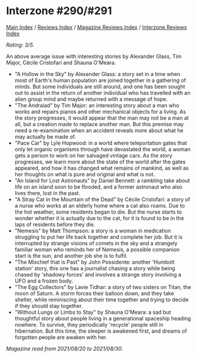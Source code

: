 # Interzone #290/#291

[Main Index](../../../README.md) / [Reviews Index](../../README.md) / [Magazine Reviews Index](../README.md) / [Interzone Reviews Index](README.md)

*Rating: 3/5.*

An above average issue with interesting stories by Alexander Glass, Tim Major, Cécile Cristofari and Shauna O'Meara.

- "A Hollow in the Sky" by Alexander Glass: a story set in a time when most of Earth's human population are joined together in a gathering of minds. But some individuals are still around, and one has been sought out to assist in the return of another individual who has travelled with an alien group mind and maybe returned with a message of hope.
- "The Andraiad" by Tim Major: an interesting story about a man who works and repairs pianos and other mechanical objects for a living. As the story progresses, it would appear that the man may not be a man at all, but a creation made to replace another man. But this premise may need a re-examination when an accident reveals more about what he may actually be made of.
- "Pace Car" by Lyle Hopwood: in a world where teleportation gates that only let organic organisms through have devastated the world, a woman gets a person to work on her salvaged vintage cars. As the story progresses, we learn more about the state of the world after the gates appeared, and how it has changed what remains of mankind, as well as her thoughts on what is pure and original and what is not.
- "An Island for Lost Astronauts" by Daniel Bennett: a rambling take about life on an island soon to be flooded, and a former astronaut who also lives there, lost in the past.
- "A Stray Cat in the Mountain of the Dead" by Cécile Cristofari: a story of a nurse who works at an elderly home where a cat also roams. Due to the hot weather, some residents began to die. But the nurse starts to wonder whether it is actually due to the cat, for it is found to be in the laps of residents before they die.
- "Nemesis" by Matt Thompson: a story is a woman in medication struggling to put her life back together and complete her job. But it is interrupted by strange visions of comets in the sky and a strangely familiar woman who reminds her of Nemesis, a possible companion start is the sun, and another job she is to fulfil.
- "The Mischief that is Past" by John Possidente: another 'Humbolt station' story, this one has a journalist chasing a story while being chased by 'shadowy forces' and involves a strange story involving a UFO and a frozen body.
- "The Egg Collectors" by Lavie Tidhar: a story of two sisters on Titan, the moon of Saturn. A storm forces their balloon down, and they take shelter, while reminiscing about their time together and trying to decide if they should stay together.
- "Without Lungs or Limbs to Stay" by Shauna O'Meara: a sad but thoughtful story about people living in a generational spaceship heading nowhere. To survive, they periodically 'recycle' people still in hibernation. But this time, the sleeper is awakened first, and dreams of forgotten people are awaken with her.

*Magazine read from 2021/08/20 to 2021/08/30.*
